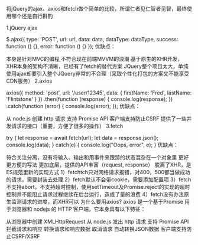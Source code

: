 将jQuery的ajax、axios和fetch做个简单的比较，所谓仁者见仁智者见智，最终使用哪个还是自行斟酌

1.jQuery ajax 

$.ajax({
   type: 'POST',
   url: url,
   data: data,
   dataType: dataType,
   success: function () {},
   error: function () {}
});
优缺点：

本身是针对MVC的编程,不符合现在前端MVVM的浪潮
基于原生的XHR开发，XHR本身的架构不清晰，已经有了fetch的替代方案
JQuery整个项目太大，单纯使用ajax却要引入整个JQuery非常的不合理（采取个性化打包的方案又不能享受CDN服务）
2.axios

axios({
    method: 'post',
    url: '/user/12345',
    data: {
        firstName: 'Fred',
        lastName: 'Flintstone'
    }
})
.then(function (response) {
    console.log(response);
})
.catch(function (error) {
    console.log(error);
});
优缺点：

从 node.js 创建 http 请求
支持 Promise API
客户端支持防止CSRF
提供了一些并发请求的接口（重要，方便了很多的操作）
3.fetch

try {
  let response = await fetch(url);
  let data = response.json();
  console.log(data);
} catch(e) {
  console.log("Oops, error", e);
}
优缺点：

符合关注分离，没有将输入、输出和用事件来跟踪的状态混杂在一个对象里
更好更方便的写法
更加底层，提供的API丰富（request, response）
脱离了XHR，是ES规范里新的实现方式
1）fetchtch只对网络请求报错，对400，500都当做成功的请求，需要封装去处理
2）fetch默认不会带cookie，需要添加配置项
3）fetch不支持abort，不支持超时控制，使用setTimeout及Promise.reject的实现的超时控制并不能阻止请求过程继续在后台运行，造成了量的浪费
4）fetch没有办法原生监测请求的进度，而XHR可以
为什么要用axios?
axios 是一个基于Promise 用于浏览器和 nodejs 的 HTTP 客户端，它本身具有以下特征：

从浏览器中创建 XMLHttpRequest
从 node.js 发出 http 请求
支持 Promise API
拦截请求和响应
转换请求和响应数据
取消请求
自动转换JSON数据
客户端支持防止CSRF/XSRF
